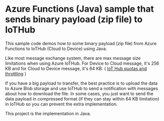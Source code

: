 # Azure Functions (Java) sample  that sends binary payload (zip file) to IoTHub
 
This sample code demos how to some binary payload (zip file) from Azure Functions to IoTHub (Cloud to Device) using Java.

Like most message exchange system, there are max message size limitations when using Azure IoTHub. For Device to Cloud message, it's 256 KB and for Cloud to Device message, it's 64 KB. ( [IoT Hub quotas and throttling](https://docs.microsoft.com/zh-tw/azure/iot-hub/iot-hub-devguide-quotas-throttling) )

If you have a big payload to transfer, the best practice is to upload the data to Azure Blob storage and use IoTHub to send a notification with messages about how to download the file.
In some cases, you just want to send the data payload in compressed format (if they can stay within 64 KB limitation) in IoTHub so you can prevent the extra implementation.

This project is the implementation in Java.







